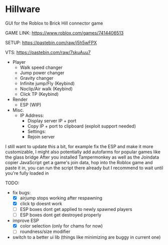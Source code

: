 # Hillware
GUI for the Roblox to Brick Hill connector game

GAME LINK: https://www.roblox.com/games/7414406513

SETUP: https://pastebin.com/raw/j5h5wFPX

VTS: https://pastebin.com/raw/7skuAuu7


- Player
  - Walk speed changer
  - Jump power changer
  - Gravity changer
  - Infinite jump/Fly (Keybind)
  - Noclip/Air walk (Keybind)
  - Click TP (Keybind)
- Render
  - ESP (WIP)
- Misc.
  * IP Address:
    - Display server IP + port
    - Copy IP + port to clipboard (exploit support needed)
    * Settings:
    - Rejoin server

I still want to update this a bit, for example fix the ESP and make it more customizable, I might also potentially add autofarms for popular games like the glass bridge
After you installed Tampermonkey as well as the Joindata copier JavaScript get a game's join data, hop into the Roblox game and paste it in, you can run the script there already but I recommend to wait until you're fully loaded in

TODO:
- fix bugs:
  - [X] airjump stops working after respawning
  - [X] click tp doesnt work
  - [ ] ESP boxes dont get applied to newly spawned players
  - [ ] ESP boxes dont get destroyed properly
- improve ESP 
  - [X] color selection (only for chams for now)
  - [ ] roundness/size modifier
- switch to a better ui lib (things like minimizing are buggy in current one)
